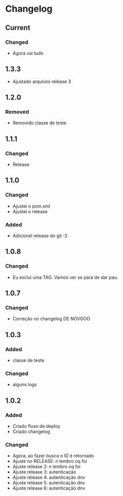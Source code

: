 # Changelog

## Current

### Changed
- Agora vai tudo

## 1.3.3
- Ajustado arquivos release 3

## 1.2.0

### Removed
- Removido classe de teste

## 1.1.1

### Changed
- Release

## 1.1.0

### Changed
- Ajustei o pom.xml
- Ajustei o release

### Added
- Adicionei release do git :3

## 1.0.8

### Changed
- Eu exclui uma TAG. Vamos ver se para de dar pau. 

## 1.0.7

### Changed
- Correção no changelog DE NOVOOO

## 1.0.3

### Added
- classe de teste

### Changed
- alguns logs

## 1.0.2

### Added
- Criado fluxo de deploy
- Criado changelog

### Changed
- Agora, ao fazer busca o ID é retornado
- Ajuste no RELEASE: n lembro oq foi
- Ajuste release 2: n lembro oq foi
- Ajuste release 3: autenticação
- Ajuste release 4: autenticação dnv
- Ajuste release 5: autenticação dnv 
- Ajuste release 6: autenticação dnv 
